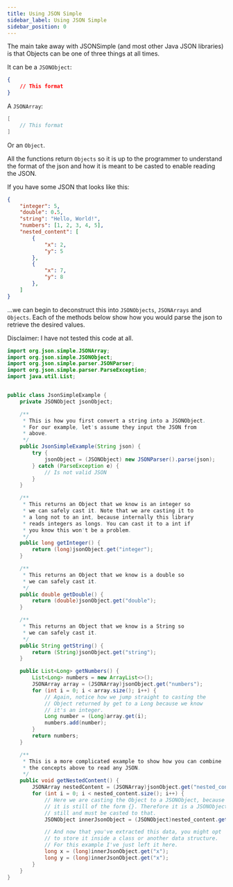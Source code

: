 ```yaml
---
title: Using JSON Simple
sidebar_label: Using JSON Simple
sidebar_position: 0
---
```


The main take away with JSONSimple (and most other Java JSON libraries) is that Objects can be one of three things at all times.

It can be a `JSONObject`:

```json
{
    // This format
}
```

A `JSONArray`:

```java
[
    // This format
]
```

Or an `Object`.

All the functions return `Objects` so it is up to the programmer to understand the format of the json and how it is meant to be casted to enable reading the JSON.

If you have some JSON that looks like this:

```json
{
    "integer": 5,
    "double": 0.5,
    "string": "Hello, World!",
    "numbers": [1, 2, 3, 4, 5],
    "nested_content": [
        {
            "x": 2,
            "y": 5
        },
        {
            "x": 7,
            "y": 8
        },
    ]
}
```

...we can begin to deconstruct this into `JSONObjects`, `JSONArrays` and `Objects`. Each of the methods below show how you would parse the json to retrieve the desired values.

Disclaimer: I have not tested this code at all.

```java
import org.json.simple.JSONArray;
import org.json.simple.JSONObject;
import org.json.simple.parser.JSONParser;
import org.json.simple.parser.ParseException;
import java.util.List;


public class JsonSimpleExample {
    private JSONObject jsonObject;

    /**
     * This is how you first convert a string into a JSONObject.
     * For our example, let's assume they input the JSON from
     * above.
     */
    public JsonSimpleExample(String json) {
        try {
            jsonObject = (JSONObject) new JSONParser().parse(json);
        } catch (ParseException e) {
            // Is not valid JSON
        }
    }

    /**
     * This returns an Object that we know is an integer so 
     * we can safely cast it. Note that we are casting it to
     * a long not to an int, because internally this library
     * reads integers as longs. You can cast it to a int if
     * you know this won't be a problem.
     */
    public long getInteger() {
        return (long)jsonObject.get("integer");
    }

    /**
     * This returns an Object that we know is a double so 
     * we can safely cast it.
     */
    public double getDouble() {
        return (double)jsonObject.get("double");
    }

    /**
     * This returns an Object that we know is a String so 
     * we can safely cast it.
     */
    public String getString() {
        return (String)jsonObject.get("string");
    }

    public List<Long> getNumbers() {
        List<Long> numbers = new ArrayList<>();
        JSONArray array = (JSONArray)jsonObject.get("numbers");
        for (int i = 0; i < array.size(); i++) {
            // Again, notice how we jump straight to casting the
            // Object returned by get to a Long because we know
            // it's an integer.
            Long number = (Long)array.get(i);
            numbers.add(number);
        }
        return numbers;
    }

    /**
     * This is a more complicated example to show how you can combine
     * the concepts above to read any JSON.
     */
    public void getNestedContent() {
        JSONArray nestedContent = (JSONArray)jsonObject.get("nested_content");
        for (int i = 0; i < nested_content.size(); i++) {
            // Here we are casting the Object to a JSONObject, because
            // it is still of the form {}. Therefore it is a JSONObject
            // still and must be casted to that.
            JSONObject innerJsonObject = (JSONObject)nested_content.get(i);

            // And now that you've extracted this data, you might opt
            // to store it inside a class or another data structure.
            // For this example I've just left it here.
            long x = (long)innerJsonObject.get("x");
            long y = (long)innerJsonObject.get("x");
        }
    }
}
```

